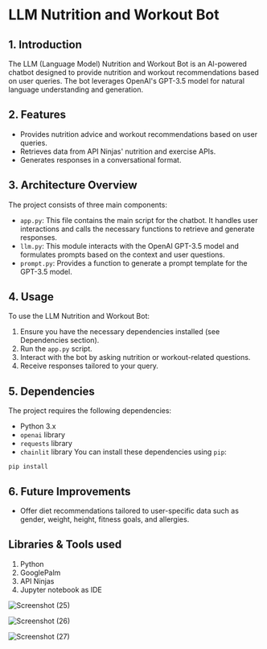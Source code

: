 # LLM Nutrition and Workout Bot

## 1. Introduction

The LLM (Language Model) Nutrition and Workout Bot is an AI-powered chatbot designed to provide nutrition and workout recommendations based on user queries. The bot leverages OpenAI's GPT-3.5 model for natural language understanding and generation.

## 2. Features

- Provides nutrition advice and workout recommendations based on user queries.
- Retrieves data from API Ninjas' nutrition and exercise APIs.
- Generates responses in a conversational format.

## 3. Architecture Overview

The project consists of three main components:

- `app.py`: This file contains the main script for the chatbot. It handles user interactions and calls the necessary functions to retrieve and generate responses.
- `llm.py`: This module interacts with the OpenAI GPT-3.5 model and formulates prompts based on the context and user questions.
- `prompt.py`: Provides a function to generate a prompt template for the GPT-3.5 model.

## 4. Usage

To use the LLM Nutrition and Workout Bot:

1. Ensure you have the necessary dependencies installed (see Dependencies section).
2. Run the `app.py` script.
3. Interact with the bot by asking nutrition or workout-related questions.
4. Receive responses tailored to your query.

## 5. Dependencies

The project requires the following dependencies:

- Python 3.x
- `openai` library
- `requests` library
- `chainlit` library
You can install these dependencies using `pip`:

```
pip install
```

## 6. Future Improvements

- Offer diet recommendations tailored to user-specific data such as gender, weight, height, fitness goals, and allergies.

## Libraries & Tools used

1. Python
2. GooglePalm
3. API Ninjas
4. Jupyter notebook as IDE

![Screenshot (25)](https://github.com/Prathamesh282001/FitDoc_LLM_Project/assets/122107260/fba93d63-bd9a-4026-9060-339dfd959cc6)

![Screenshot (26)](https://github.com/Prathamesh282001/FitDoc_LLM_Project/assets/122107260/4538b2b4-c7d4-4992-a892-71651715271e)

![Screenshot (27)](https://github.com/Prathamesh282001/FitDoc_LLM_Project/assets/122107260/fbefd761-b4e1-440e-a265-a2809d8f77eb)

